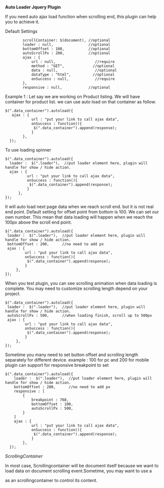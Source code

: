 **Auto Loader Jquery Plugin**

   If you need auto ajax load function when scrolling end, this plugin can help you to achieve it.

Default Settings
```
        scrollContainer: $(document), //optional
        loader : null,                //optional
        bottomOffset : 100,           //optional
        autoScrollPx : 200,           //optional
        ajax : {
            url : null,                  //require
            method : "GET",             //optional
            data : null,                 //optional
            dataType : "html",          //optional
            onSuccess : null,            //require
        },
        responsive : null,            //optional
```
Example 1 :
Let say we are working on Product listing. We will have container for product list.
we can use auto load on that container as follow.
```
$(".data_container").autoload({
   ajax : {
            url : "put your link to call ajax data",
            onSuccess : function(){
             $(".data_container").append(response);
            }
        },
  });
  ```
  To use loading spinner 
  ```
$(".data_container").autoload({
    loader :  $(".loader"),  //put loader element here, plugin will handle for show / hide action.
    ajax : {
            url : "put your link to call ajax data",
            onSuccess : function(){
             $(".data_container").append(response);
            }
        },
  });
  ```
  It will auto load next page data when we reach scroll end. but it is not real end point. 
  Default setting for offset point from bottom is 100. We can set our own number.
  This mean that data loading will happen when we reach the 100px above the scroll end point.
   ```
$(".data_container").autoload({
    loader :  $(".loader"),  //put loader element here, plugin will handle for show / hide action.
    bottomOffset : 200,      //no need to add px
    ajax : {
            url : "put your link to call ajax data",
            onSuccess : function(){
             $(".data_container").append(response);
            }
        },
  });
  ```
  When you test plugin, you can see scrolling animation when data loading is complete.
  You may need to customize scrolling length depend on your project.
   ```
$(".data_container").autoload({
    loader :  $(".loader"),  //put loader element here, plugin will handle for show / hide action.
    autoScrollPx : 500,      //when loading finish, scroll up to 500px
    ajax : {
            url : "put your link to call ajax data",
            onSuccess : function(){
             $(".data_container").append(response);
            }
        },
  });
  ```
  
  Sometime you many need to set button offset and scrolling length separately for different device.
  example :  100 for pc and 200 for mobile
  plugin can support for responsive breakpoint to set
```
$(".data_container").autoload({
    loader :  $(".loader"),  //put loader element here, plugin will handle for show / hide action.
    bottomOffset : 200,      //no need to add px
    responsive : [
        {
			breakpoint : 768,
			bottomOffset : 100,
			autoScrollPx : 500,
		}
    ]
    ajax : {
            url : "put your link to call ajax data",
            onSuccess : function(){
             $(".data_container").append(response);
            }
        },
  });
  ```
  *ScrollingContainer*
  
  In most case, Scrollingcontainer will be document itself because we want to load data on document scrolling event.Sometime, you may want to use a <div> as an scrollingcontainer to control its content.
  
  
  